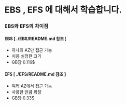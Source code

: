 # EBS , EFS 에 대해서 학습합니다.

### EBS와 EFS의 차이점  

#### EBS [ ./EBS/README.md 참조 ]	
- 하나의 AZ만 접근 가능
- 처음 설정한 크기
- GB당 0.116$  

#### EFS [ ./EFS/README.md 참조 ]	
- 여러 AZ에서 접근 가능
- 사용한 만큼 확장
- GB당 0.33$
